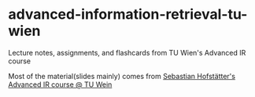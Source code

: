 # advanced-information-retrieval-tu-wien
Lecture notes, assignments, and flashcards from TU Wien's Advanced IR course


Most of the material(slides mainly) comes from [Sebastian Hofstätter's Advanced IR course @ TU Wein](https://github.com/sebastian-hofstaetter/teaching)
